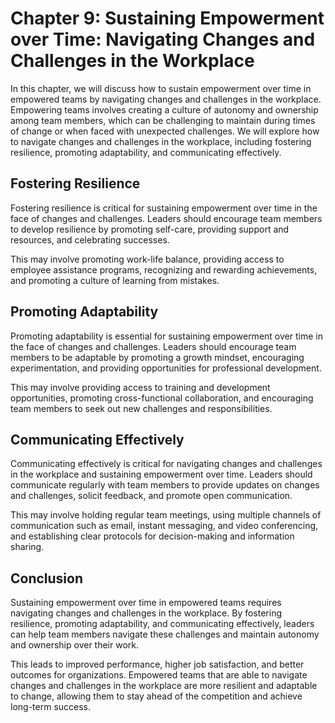 Chapter 9: Sustaining Empowerment over Time: Navigating Changes and Challenges in the Workplace
===============================================================================================

In this chapter, we will discuss how to sustain empowerment over time in empowered teams by navigating changes and challenges in the workplace. Empowering teams involves creating a culture of autonomy and ownership among team members, which can be challenging to maintain during times of change or when faced with unexpected challenges. We will explore how to navigate changes and challenges in the workplace, including fostering resilience, promoting adaptability, and communicating effectively.

Fostering Resilience
--------------------

Fostering resilience is critical for sustaining empowerment over time in the face of changes and challenges. Leaders should encourage team members to develop resilience by promoting self-care, providing support and resources, and celebrating successes.

This may involve promoting work-life balance, providing access to employee assistance programs, recognizing and rewarding achievements, and promoting a culture of learning from mistakes.

Promoting Adaptability
----------------------

Promoting adaptability is essential for sustaining empowerment over time in the face of changes and challenges. Leaders should encourage team members to be adaptable by promoting a growth mindset, encouraging experimentation, and providing opportunities for professional development.

This may involve providing access to training and development opportunities, promoting cross-functional collaboration, and encouraging team members to seek out new challenges and responsibilities.

Communicating Effectively
-------------------------

Communicating effectively is critical for navigating changes and challenges in the workplace and sustaining empowerment over time. Leaders should communicate regularly with team members to provide updates on changes and challenges, solicit feedback, and promote open communication.

This may involve holding regular team meetings, using multiple channels of communication such as email, instant messaging, and video conferencing, and establishing clear protocols for decision-making and information sharing.

Conclusion
----------

Sustaining empowerment over time in empowered teams requires navigating changes and challenges in the workplace. By fostering resilience, promoting adaptability, and communicating effectively, leaders can help team members navigate these challenges and maintain autonomy and ownership over their work.

This leads to improved performance, higher job satisfaction, and better outcomes for organizations. Empowered teams that are able to navigate changes and challenges in the workplace are more resilient and adaptable to change, allowing them to stay ahead of the competition and achieve long-term success.
